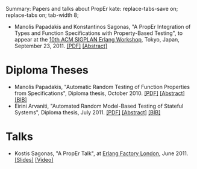 Summary: Papers and talks about PropEr
kate: replace-tabs-save on; replace-tabs on; tab-width 8;

*   Manolis Papadakis and Konstantinos Sagonas,
    "A PropEr Integration of Types and Function Specifications with
    Property-Based Testing",
    to appear at the
    [10th ACM SIGPLAN Erlang Workshop](http://www.erlang.org/workshop/2011/),
    Tokyo, Japan, September 23, 2011.
    [[PDF]](/papers/proper_types.pdf)
    [[Abstract]](/papers/proper_types.txt)

Diploma Theses
==============

*   Manolis Papadakis,
    "Automatic Random Testing of Function Properties from Specifications",
    Diploma thesis, October 2010.
    [[PDF]](/papers/manolis-thesis.pdf)
    [[Abstract]](/papers/manolis-thesis.txt)
    [[BIB]](/papers/manolis-thesis.bib)
*   Eirini Arvaniti,
    "Automated Random Model-Based Testing of Stateful Systems",
    Diploma thesis, July 2011.
    [[PDF]](/papers/eirini-thesis.pdf)
    [[Abstract]](/papers/eirini-thesis.txt)
    [[BIB]](/papers/eirini-thesis.bib)

Talks
=====

*   Kostis Sagonas, "A PropEr Talk", at [Erlang Factory
    London](http://www.erlang-factory.com/conference/London2011), June 2011.
    [[Slides]](/talks/proper_talk@London-11.pdf)
    [[Video]](http://vimeo.com/26575963)
